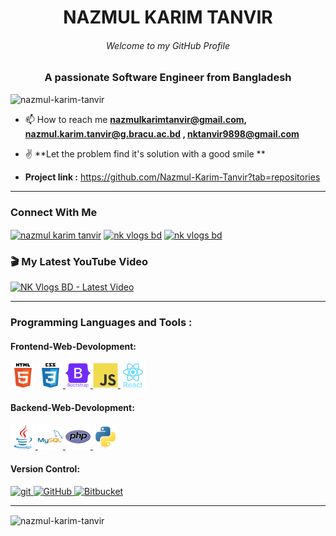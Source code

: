 <h1 align="center">NAZMUL KARIM TANVIR</h1>
<h6 align="center">Welcome to my GitHub Profile </h6>

<h3 align="center">A passionate Software Engineer from Bangladesh</h3>

<p align="left"> <img src="https://komarev.com/ghpvc/?username=nazmul-karim-tanvir&label=Profile%20views&color=0e75b6&style=flat" alt="nazmul-karim-tanvir" /> </p>

- 📫 How to reach me **nazmulkarimtanvir@gmail.com, nazmul.karim.tanvir@g.bracu.ac.bd , nktanvir9898@gmail.com**

- ✌ **Let the problem find it's solution with a good smile **

- <b>Project link :</b> https://github.com/Nazmul-Karim-Tanvir?tab=repositories
<hr>

### Connect With Me
<p align="left">
<a href="https://www.linkedin.com/in/nazmul-karim-tanvir-795563159/" target="blank"><img align="center" src="https://raw.githubusercontent.com/rahuldkjain/github-profile-readme-generator/master/src/images/icons/Social/linked-in-alt.svg" alt="nazmul karim tanvir" height="30" width="40" /></a>
<a href="https://www.youtube.com/channel/UCRvLlXr3hn8dpG7ZRXkE7Tw" target="blank"><img align="center" src="https://raw.githubusercontent.com/rahuldkjain/github-profile-readme-generator/master/src/images/icons/Social/youtube.svg" alt="nk vlogs bd" height="30" width="40" /></a>
<a href="https://www.facebook.com/NKTanvirblogs" target= "blank" ><img align="center" src="https://raw.githubusercontent.com/rahuldkjain/github-profile-readme-generator/master/src/images/icons/Social/facebook.svg" alt="nk vlogs bd" height="30" width="40" /></a>  
</p>

### 🎬 My Latest YouTube Video

[![NK Vlogs BD - Latest Video](https://img.youtube.com/vi/ZBoeKLBL-9g/0.jpg)](https://youtu.be/ZBoeKLBL-9g?si=8sVbYwRxdnyAvU_6)

<hr>
<h3 align="left">Programming Languages and Tools :</h3>

<h4> Frontend-Web-Devolopment:</h4>
<a title="HTML" href="https://www.w3.org/html/" target="_blank" rel="noreferrer"> <img src="https://raw.githubusercontent.com/devicons/devicon/master/icons/html5/html5-original-wordmark.svg" alt="html5" width="40" height="40"/></a>
<a title="CSS" href="https://www.w3schools.com/css/" target="_blank" rel="noreferrer"> <img src="https://raw.githubusercontent.com/devicons/devicon/master/icons/css3/css3-original-wordmark.svg" alt="css3" width="40" height="40"/> </a>
</a> 
<a title="BootStrap" href="https://getbootstrap.com" target="_blank" rel="noreferrer"> <img src="https://raw.githubusercontent.com/devicons/devicon/master/icons/bootstrap/bootstrap-plain-wordmark.svg" alt="bootstrap" width="40" height="40"/> </a>
<a title="JavaScript" href="https://developer.mozilla.org/en-US/docs/Web/JavaScript" target="_blank" rel="noreferrer"> <img src="https://raw.githubusercontent.com/devicons/devicon/master/icons/javascript/javascript-original.svg" alt="javascript" width="40" height="40"/> </a>
<a title="ReactJS" href="https://reactjs.org/" target="_blank" rel="noreferrer"> <img src="https://raw.githubusercontent.com/devicons/devicon/master/icons/react/react-original-wordmark.svg" alt="react" width="40" height="40"/> </a>

<h4> Backend-Web-Devolopment:</h4>
<a title="JAVA" href="https://www.java.com" target="_blank" rel="noreferrer"> <img src="https://raw.githubusercontent.com/devicons/devicon/master/icons/java/java-original.svg" alt="java" width="40" height="40"/> </a>  
<a title="SQL,MYSQL" href="https://www.mysql.com/" target="_blank" rel="noreferrer"> <img src="https://raw.githubusercontent.com/devicons/devicon/master/icons/mysql/mysql-original-wordmark.svg" alt="mysql" width="40" height="40"/> </a> 
<a title="PHP" href="https://www.php.net" target="_blank" rel="noreferrer"> <img src="https://raw.githubusercontent.com/devicons/devicon/master/icons/php/php-original.svg" alt="php" width="40" height="40"/> </a> 
<a title="Python" href="https://www.python.org" target="_blank" rel="noreferrer"> <img src="https://raw.githubusercontent.com/devicons/devicon/master/icons/python/python-original.svg" alt="python" width="40" height="40"/> </a> 

<h4>Version Control:</h4>
<a title="GIT" href="https://git-scm.com/" target="_blank" rel="noreferrer">
    <img src="https://www.vectorlogo.zone/logos/git-scm/git-scm-icon.svg" alt="git" width="40" height="40"/>
</a>
<a title="GitHub" href="https://github.com/" target="_blank" rel="noreferrer">
    <img src="https://www.vectorlogo.zone/logos/github/github-icon.svg" alt="GitHub" width="40" height="40"/>
</a>
<a title="Bitbucket" href="https://bitbucket.org/" target="_blank" rel="noreferrer">
    <img src="https://www.vectorlogo.zone/logos/bitbucket/bitbucket-icon.svg" alt="Bitbucket" width="40" height="40"/>
</a>

<hr>
<p><img align="center" src="https://github-readme-stats.vercel.app/api/top-langs?username=nazmul-karim-tanvir&show_icons=true&locale=en&layout=compact" alt="nazmul-karim-tanvir" /></p>
